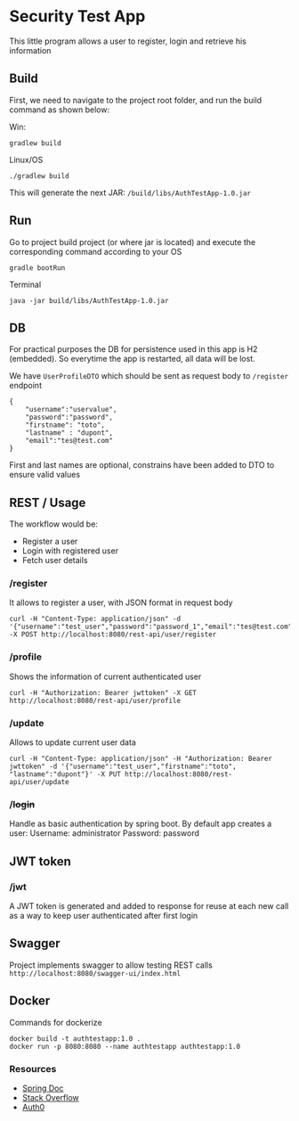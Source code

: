 # Security Test App
This little program allows a user to register, login and retrieve his information

## Build
First, we need to navigate to the project root folder, 
and run the build command as shown below:

Win:
```console
gradlew build
```

Linux/OS
```console
./gradlew build
```

This will generate the next JAR: `/build/libs/AuthTestApp-1.0.jar`

## Run


Go to project build project (or where jar is located) and execute the corresponding command according to your OS
```console
gradle bootRun
```

Terminal
```console
java -jar build/libs/AuthTestApp-1.0.jar
```
## DB
For practical purposes the DB for persistence used in this app is H2 (embedded).
So everytime the app is restarted, all data will be lost.

We have `UserProfileDTO` which should be sent as request body to `/register` endpoint
```console
{
    "username":"uservalue",
    "password":"password",
    "firstname": "toto",
    "lastname" : "dupont",
    "email":"tes@test.com"
}

```
First and last names are optional, constrains have been added to DTO to ensure valid values

## REST / Usage
The workflow would be:
 - Register a user
 - Login with registered user
 - Fetch user details


### /register 
It allows to register a user, with JSON format in request body
```console
curl -H "Content-Type: application/json" -d '{"username":"test_user","password":"password_1","email":"tes@test.com"}' -X POST http://localhost:8080/rest-api/user/register
```

### /profile
Shows the information of current authenticated user
```console
curl -H "Authorization: Bearer jwttoken" -X GET http://localhost:8080/rest-api/user/profile
```

### /update
Allows to update current user data
```console
curl -H "Content-Type: application/json" -H "Authorization: Bearer jwttoken" -d '{"username":"test_user","firstname":"toto", "lastname":"dupont"}' -X PUT http://localhost:8080/rest-api/user/update
```

### /~~login~~
Handle as basic authentication by spring boot.
By default app creates a user:
Username: administrator
Password: password

## JWT token
### /jwt
A JWT token is generated and added to response for reuse at each new call as a way to keep user authenticated after first login

## Swagger
Project implements swagger to allow testing REST calls
`http://localhost:8080/swagger-ui/index.html`


## Docker
Commands for dockerize 
```console
docker build -t authtestapp:1.0 .
docker run -p 8080:8080 --name authtestapp authtestapp:1.0
```
### Resources
- [Spring Doc](https://docs.spring.io/spring-security/reference/servlet/authentication/passwords/jdbc.html#servlet-authentication-jdbc)
- [Stack Overflow](https://stackoverflow.com/questions/49325692/how-to-implement-jwt-based-authentication-and-authorization-in-spring-security)
- [Auth0](https://auth0.com/blog/spring-boot-authorization-tutorial-secure-an-api-java/)
